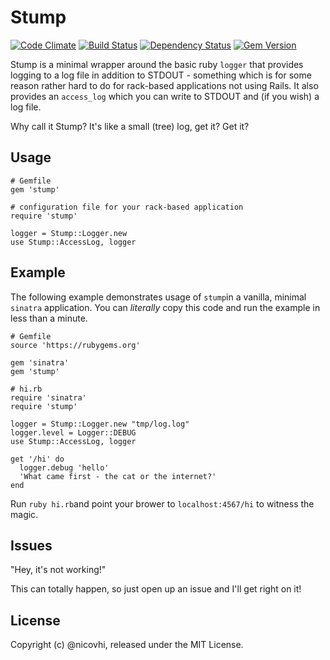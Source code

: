 # Stump

[![Code Climate](https://codeclimate.com/github/nicohvi/stump.png)](https://codeclimate.com/github/nicohvi/stump)
[![Build Status](https://travis-ci.org/nicohvi/stump.png?branch=master)](https://travis-ci.org/nicohvi/stump)
[![Dependency Status](https://gemnasium.com/nicohvi/stump.png)](https://gemnasium.com/nicohvi/stump)
[![Gem Version](https://badge.fury.io/rb/stump.png)](http://badge.fury.io/rb/stump)

Stump is a minimal wrapper around the basic ruby `logger` that provides
logging to a log file in addition to STDOUT - something which is for some reason
rather hard to do for rack-based applications not using Rails. It also provides
an `access_log` which you can write to STDOUT and (if you wish) a log file.

Why call it Stump? It's like a small (tree) log, get it? Get it?

## Usage

````
# Gemfile
gem 'stump'

# configuration file for your rack-based application
require 'stump'

logger = Stump::Logger.new
use Stump::AccessLog, logger

````

## Example
The following example demonstrates usage of `stump`in a vanilla, minimal
`sinatra` application. You can *literally* copy this code and run the example
in less than a minute.

````
# Gemfile
source 'https://rubygems.org'

gem 'sinatra'
gem 'stump'

# hi.rb
require 'sinatra'
require 'stump'

logger = Stump::Logger.new "tmp/log.log"
logger.level = Logger::DEBUG
use Stump::AccessLog, logger

get '/hi' do
  logger.debug 'hello'
  'What came first - the cat or the internet?'
end

````

Run `ruby hi.rb`and point your brower to `localhost:4567/hi` to witness the magic.


## Issues

"Hey, it's not working!"

This can totally happen, so just open up an issue and I'll get right on it!


## License

Copyright (c) @nicovhi, released under the MIT License.
